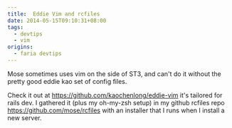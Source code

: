 ```yaml
---
title:  Eddie Vim and rcfiles
date: 2014-05-15T09:10:31+08:00
tags:
  - devtips
  - vim
origins:
  - faria devtips
---
```

Mose sometimes uses vim on the side of ST3, and can't do it without the pretty good eddie kao set of config files.

Check it out at https://github.com/kaochenlong/eddie-vim it's tailored for rails dev. I gathered it (plus my oh-my-zsh setup) in my github rcfiles repo https://github.com/mose/rcfiles with an installer that I runs when I install a new server.
